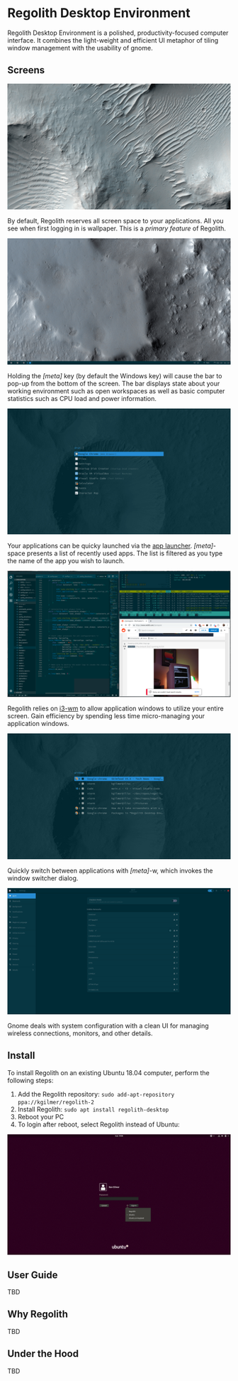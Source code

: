 # Regolith Desktop Environment

Regolith Desktop Environment is a polished, productivity-focused computer interface.  It combines the light-weight and efficient UI metaphor of tiling window management with the usability of gnome.

## Screens

![After login](assets/screenshot-empty.png?raw=true "After login.")

By default, Regolith reserves all screen space to your applications. All you see when first logging in is wallpaper. This is a *primary feature* of Regolith.

![Regolith Bar](assets/screenshot-bar.png?raw=true "Regolith Bar")

Holding the *[meta]* key (by default the Windows key) will cause the bar to pop-up from the bottom of the screen.  The bar displays state about your working environment such as open workspaces as well as basic computer statistics such as CPU load and power information.

![App Launcher](assets/screenshot-rofi-run.png?raw=true "App Launcher")

Your applications can be quicky launched via the [app launcher](https://github.com/DaveDavenport/rofi).  *[meta]*-space presents a list of recently used apps.  The list is filtered as you type the name of the app you wish to launch.

![Windows](assets/screenshot-windows.png?raw=true "Windows")

Regolith relies on [i3-wm](https://i3wm.org/) to allow application windows to utilize your entire screen. Gain efficiency by spending less time micro-managing your application windows.

![Window Switcher](assets/screenshot-window-switcher.png?raw=true "Window Switcher")

Quickly switch between applications with *[meta]*-w, which invokes the window switcher dialog.

![System Settings](assets/screenshot-settings.png?raw=true "System Settings")

Gnome deals with system configuration with a clean UI for managing wireless connections, monitors, and other details.

## Install

To install Regolith on an existing Ubuntu 18.04 computer, perform the following steps:

1. Add the Regolith repository: `sudo add-apt-repository ppa://kgilmer/regolith-2`
2. Install Regolith: `sudo apt install regolith-desktop`
3. Reboot your PC
4. To login after reboot, select Regolith instead of Ubuntu:

![Login](assets/screenshot-login.png?raw=true "Login")

## User Guide

TBD

## Why Regolith

TBD 

## Under the Hood

TBD
